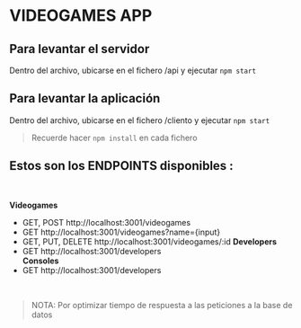 # VIDEOGAMES APP

## Para levantar el servidor

Dentro del archivo, ubicarse en el fichero /api y ejecutar `npm start`

## Para levantar la aplicación

Dentro del archivo, ubicarse en el fichero /cliento y ejecutar `npm start`

> Recuerde hacer `npm install` en cada fichero

## Estos son los ENDPOINTS disponibles :
<br/>

__Videogames__
  - GET, POST http://localhost:3001/videogames
  - GET http://localhost:3001/videogames?name={input}
  - GET, PUT, DELETE http://localhost:3001/videogames/:id
__Developers__
  - GET http://localhost:3001/developers  
__Consoles__
  - GET http://localhost:3001/developers

  
<br/>

> NOTA: Por optimizar tiempo de respuesta a las peticiones a la base de datos